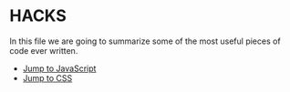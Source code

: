 # HACKS

In this file we are going to summarize some of the most useful pieces of code ever written.

- [Jump to JavaScript](/hacks.js) 
- [Jump to CSS](/hacks.css)